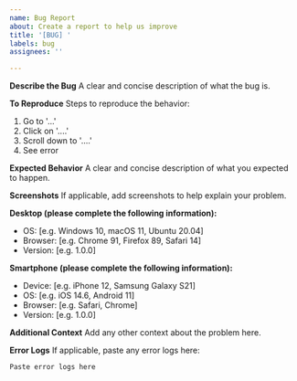 ```yaml
---
name: Bug Report
about: Create a report to help us improve
title: '[BUG] '
labels: bug
assignees: ''

---
```


**Describe the Bug**
A clear and concise description of what the bug is.

**To Reproduce**
Steps to reproduce the behavior:
1. Go to '...'
2. Click on '....'
3. Scroll down to '....'
4. See error

**Expected Behavior**
A clear and concise description of what you expected to happen.

**Screenshots**
If applicable, add screenshots to help explain your problem.

**Desktop (please complete the following information):**
 - OS: [e.g. Windows 10, macOS 11, Ubuntu 20.04]
 - Browser: [e.g. Chrome 91, Firefox 89, Safari 14]
 - Version: [e.g. 1.0.0]

**Smartphone (please complete the following information):**
 - Device: [e.g. iPhone 12, Samsung Galaxy S21]
 - OS: [e.g. iOS 14.6, Android 11]
 - Browser: [e.g. Safari, Chrome]
 - Version: [e.g. 1.0.0]

**Additional Context**
Add any other context about the problem here.

**Error Logs**
If applicable, paste any error logs here:

```
Paste error logs here
```
